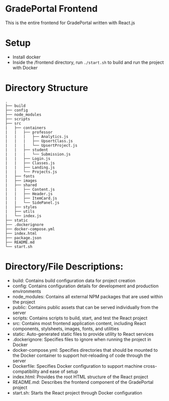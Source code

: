 # GradePortal Frontend

This is the entire frontend for GradePortal written with React.js

# Setup
- Install docker
- Inside the /frontend directory, run `./start.sh` to build and run the project
  with Docker

# Directory Structure
```
.
├── build
├── config
├── node_modules
├── scripts
├── src
|   ├── containers
|   |   ├── professor
|   |   |   ├── Analytics.js
|   |   |   ├── UpsertClass.js
|   |   |   └── UpsertProject.js
|   |   ├── student
|   |   |   └── Submission.js
|   |   ├── Login.js
|   |   ├── Classes.js
|   |   ├── Landing.js
|   |   └── Projects.js
|   ├── fonts
|   ├── images
|   ├── shared
|   |   ├── Content.js
|   |   ├── Header.js
|   |   ├── ItemCard.js
|   |   └── SidePanel.js
|   ├── styles
|   ├── utils
|   └── index.js
├── static
├── .dockerignore
├── docker-compose.yml
├── index.html
├── package.json
├── README.md
└── start.sh
```

# Directory/File Descriptions:
- build: Contains build configuration data for project creation
- config: Contains configuration details for development and production environments
- node_modules: Contains all external NPM packages that are used within the project
- public: Contains public assets that can be served individually from the server
- scripts: Contains scripts to build, start, and test the React project
- src: Contains most frontend application content, including React components, stylsheets, images, fonts, and utilities
- static: Auto-generated static files to provide utility to React services
- .dockerignore: Specifies files to ignore when running the project in Docker
- docker-compose.yml: Specifies directories that should be mounted to the Docker container to support hot-reloading of code through the server
- Dockerfile: Specifies Docker configuration to support machine cross-compatibility and ease of setup
- index.html: Provides the root HTML structure of the React project
- README.md: Describes the frontend component of the GradePortal project
- start.sh: Starts the React project through Docker configuration

